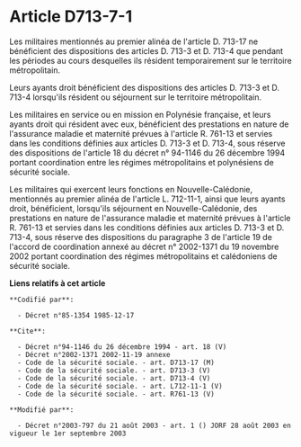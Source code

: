 # Article D713-7-1

Les militaires mentionnés au premier alinéa de l'article D. 713-17 ne bénéficient des dispositions des articles D. 713-3 et
D. 713-4 que pendant les périodes au cours desquelles ils résident temporairement sur le territoire métropolitain.

Leurs ayants droit bénéficient des dispositions des articles D. 713-3 et D. 713-4 lorsqu'ils résident ou séjournent sur le
territoire métropolitain.

Les militaires en service ou en mission en Polynésie française, et leurs ayants droit qui résident avec eux, bénéficient des
prestations en nature de l'assurance maladie et maternité prévues à l'article R. 761-13 et servies dans les conditions
définies aux articles D. 713-3 et D. 713-4, sous réserve des dispositions de l'article 18 du décret n° 94-1146 du 26 décembre
1994 portant coordination entre les régimes métropolitains et polynésiens de sécurité sociale.

Les militaires qui exercent leurs fonctions en Nouvelle-Calédonie, mentionnés au premier alinéa de l'article L. 712-11-1,
ainsi que leurs ayants droit, bénéficient, lorsqu'ils séjournent en Nouvelle-Calédonie, des prestations en nature de
l'assurance maladie et maternité prévues à l'article R. 761-13 et servies dans les conditions définies aux articles D. 713-3
et D. 713-4, sous réserve des dispositions du paragraphe 3 de l'article 19 de l'accord de coordination annexé au décret n°
2002-1371 du 19 novembre 2002 portant coordination des régimes métropolitains et calédoniens de sécurité sociale.

**Liens relatifs à cet article**

	**Codifié par**:

	  - Décret n°85-1354 1985-12-17

	**Cite**:

	  - Décret n°94-1146 du 26 décembre 1994 - art. 18 (V)
	  - Décret n°2002-1371 2002-11-19 annexe
	  - Code de la sécurité sociale. - art. D713-17 (M)
	  - Code de la sécurité sociale. - art. D713-3 (V)
	  - Code de la sécurité sociale. - art. D713-4 (V)
	  - Code de la sécurité sociale. - art. L712-11-1 (V)
	  - Code de la sécurité sociale. - art. R761-13 (V)

	**Modifié par**:

	  - Décret n°2003-797 du 21 août 2003 - art. 1 () JORF 28 août 2003 en vigueur le 1er septembre 2003
